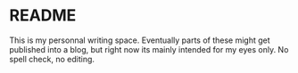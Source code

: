 # README #

This is my personnal writing space. Eventually parts of these might get published into a blog, but right now its mainly intended for my eyes only. No spell check, no editing.

